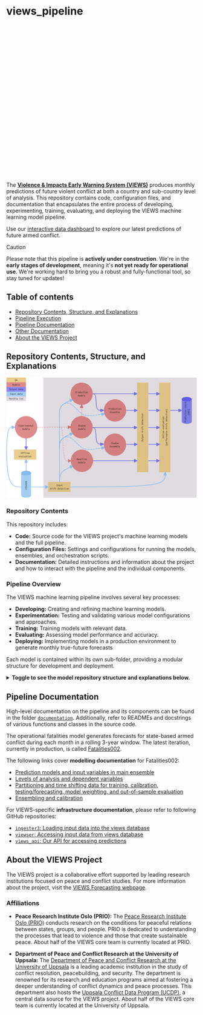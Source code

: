 # views_pipeline

<div style="width: 100%; max-width: 1500px; height: 400px; overflow: hidden; position: relative;">
  <img src="https://pbs.twimg.com/profile_banners/1237000633896652800/1717069203/1500x500" alt="VIEWS Twitter Header" style="position: absolute; top: -50px; width: 100%; height: auto;">
</div>

The [**Violence & Impacts Early Warning System (VIEWS)**](https://viewsforecasting.org/) produces monthly predictions of future violent conflict at both a country and sub-country level of analysis. This repository contains code, configuration files, and documentation that encapsulates the entire process of developing, experimenting, training, evaluating, and deploying the VIEWS machine learning model pipeline.

Use our [interactive data dashboard](https://data.viewsforecasting.org/) to explore our latest predictions of future armed conflict.

> [!CAUTION]
> Please note that this pipeline is **actively under construction**. We're in the **early stages of development**, meaning it's **not yet ready for operational use**. We're working hard to bring you a robust and fully-functional tool, so stay tuned for updates!

## Table of contents

<!-- toc -->
- [Repository Contents, Structure, and Explanations](#repository-contents-structure-and-explanations)
- [Pipeline Execution](#pipeline-execution)
- [Pipeline Documentation](#pipeline-documentation)
- [Other Documentation](#other-documentation)
- [About the VIEWS Project](#about-the-views-project)


<!-- tocstop -->


## Repository Contents, Structure, and Explanations
![VIEWS pipeline diagram](documentation/pipeline_diagram001.png)

### Repository Contents

This repository includes:

- **Code:** Source code for the VIEWS project's machine learning models and the full pipeline.
- **Configuration Files:** Settings and configurations for running the models, ensembles, and orchestration scripts.
- **Documentation:** Detailed instructions and information about the project and how to interact with the pipeline and the individual components.

### Pipeline Overview

The VIEWS machine learning pipeline involves several key processes:

- **Developing:** Creating and refining machine learning models.
- **Experimentation:** Testing and validating various model configurations and approaches.
- **Training:** Training models with relevant data.
- **Evaluating:** Assessing model performance and accuracy.
- **Deploying:** Implementing models in a production environment to generate monthly true-future forecasts 

Each model is contained within its own sub-folder, providing a modular structure for development and deployment.

<details>
  <summary> <b>Toggle to see the model repository structure and explanations below. </b></summary>

```
pipeline_root/
|
|-- README.md                                       # What you are looking at
|-- LICENSE.md                                      # Creative commons (CC BY-NC-SA 4.0)
|-- .gitignore                                      # In place to ensure no unwanted file types get pushed to GitHub
|
|-- orchestration/                                  # Orchestration for the entire pipeline (runs all deployed models and ensembles via Prefect)
|   |-- orchestration.py                            # Source code for orchestration
|   |-- README.md                                   # Instructions for orchestration
|
|-- common_configs/                                 # Configurations files common to all (or multiple) models or the larger pipeline
|   |   ...
|
|-- common_utils/                                   # Functions and classes used across multiple (but not necessarily all) models/ensembles  
|   |   ...
|
|-- documentation/                                  # High-level documentation of pipeline
|   |   ...
|
|-- meta_tools/                                     # Scripts to add new models and check structure and presence of obligatory scripts
|
|-- models/                                         # Parent directory for all individual models (see documentation for definition of "model")
|   |-- exemplifying_model/                         # Each individual model subdirectory should follow the naming convention adjective_noun
|   |   |
|   |   |-- README.md                               # Concise description of the model and relevant details written in "plain language"
|   |   |-- requirements.txt                        # Python version and libraries - should rarely deviate from a standard well-maintained VIEWS_env
|   |   |-- main.py                                 # Orchestration script to run the model
|   |   |
|   |   |-- configs/                                # All model specific config files
|   |   |   |-- config_deployment.py                # Controls deployment settings and model behavior in different environments
|   |   |   |-- config_hyperparameters.py           # Specifies the finalized hyperparameters used for training the model
|   |   |   |-- config_input_data.py                # Defines the features to be pulled from the views and used - basically the queryset
|   |   |   |-- config_meta.py                      # Provides metadata about the model, such as algorithm and creator for documentation purposes
|   |   |   |-- config_sweep.py                     # Defines how to perform hyperparameter sweeps for optimization during experimentation phase

|   |   |
|   |   |-- data/                                   # All input, processed, output data (only saved locally, not pushed to git)
|   |   |    |-- raw/                               # Data directly from VIEWSER
|   |   |    |-- processed/                         # Data processed
|   |   |    |-- generated/                         # Data generated - i.e., predictions/forecast
|   |   |
|   |   |-- artifacts/                              # Model artifacts (only saved locally). Step-shift models will have 36 of each. pth or pkl.
|   |   |   |-- evaluation_metrics.py               # A dictionary containing the evaluation metrics for all 36 steps found in the test partition
|   |   |   |-- model_calibration_partition.pth     # Model object for offline evaluation, trained on train set of calibration partition
|   |   |   |-- model_test_partition.pth            # Model object for offline evaluation, trained on train set of the test partition
|   |   |   |-- model_forecasting.pth               # Model object for online forecasting, trained on the forecasting partition
|   |   |
|   |   |-- notebooks/                              # Only for development experimentation, and trouble-shooting.
|   |   |
|   |   |-- reports/                                # Dissemination material - internal and external
|   |   |   |-- plots/                              # Plots for papers, reports, newsletters, and slides
|   |   |   |-- figures/                            # Figures for papers, reports, newsletters, and slides
|   |   |   |-- timelapse/                          # Plots to create timelapse and the timelapse
|   |   |   |-- papers/                             # Working papers, white papers, articles etc.
|   |   |   |-- slides/                             # Slides, presentation, and similar
|   |   |
|   |   |-- src/                                    # All source code needed to train, test, and forecast
|   |       |
|   |       |-- dataloaders/                        # Model specific scripts to get data from VIEWSER (input drift detection happens here)
|   |       |   |-- get_calibration_data.py         # The model specific data covering the standard calibration partition
|   |       |   |-- get_test_data.py                # The model specific data covering the standard test partition
|   |       |   |-- get_forecasting_data.py         # The model specific data for forecasting during deployment - first observed month to last observed month
|   |       |
|   |       |-- architectures/                      # Only relevant for models developed in-house
|   |       |   |-- network.py                      # E.g., a py script containing a PyTorch nn class
|   |       |
|   |       |-- utils/                              # Model sepcific Functions and classes (common utils should be in the common_utils in root)
|   |       |   |-- utils.py                        # A general utils.py for all utils function
|   |       |   |-- utils_torch.py                  # Sep. utils demanding more specific libraries
|   |       |   |-- utils_gpd.py                    # Sep. utils demanding more specific libraries
|   |       |
|   |       |-- visualization/                      # Scripts to create visualizations
|   |       |
|   |       |-- training/
|   |       |   |-- train_calibration_model.py      # Script for training the model on train set of the calibration partition  
|   |       |   |-- train_testing_model.py          # Script for training the model on the train set of the test partition
|   |       |   |-- train_forecasting_model.py      # Script for training the model on the full forecasting partition
|   |       |
|   |       |-- offline_evaluation/                 # Offline evaluation and quality assurance
|   |       |   |-- evaluate_model.py               # Script to evaluate a trained and saved model - can be calibration or test
|   |       |   |-- evaluate_sweep.py               # Script to run a wandb sweep - should only ever be used on the calibration partition
|   |       |
|   |       |-- online_evaluation/
|   |       |   |-- evaluate_forecast.py            # Continuous performance check of the deployed forecasting model (W&B Specific)
|   |       |
|   |       |-- forecasting/
|   |           |-- generate_forecast.py            # Script to generate true-future forecasts.
|   |
|   |-- different_model/                            # Next model, similar structure
|   |   |-- ...
|   |   ...
|   ...
|
|-- ensembles/
|   |-- exemplifying_ensemble/                      # Similar to model dir, with a few differences
|   |   |-- README.md                               # Concise description of the ensemble and relevant details written in "plain language"
|   |   |-- requirements.txt
|   |   |-- main.py                                 # Orchestration script to run a deployed ensemble as part of a full run via Prefect on a monthly basis
|   |   |
|   |   |-- configs/                                # All ensemble specific config files
|   |   |   |-- config_ensemble.py                  # Contains ensemble architecture, name, target variable, level of analysis and deployment status
|   |   |   |-- config_hyperparameters.py           # If applicable, specifies the finalized hyperparameters of the ensemble (W&B specific)
|   |   |   |-- config_sweep.py                     # If applicable, specifies the hyperparameter sweeps during experimentation phases (W&B specific)
|   |   |
|   |   |-- artifacts/                              # Ensemble's artifacts. Not applicable to all ensembles
|   |   |
|   |   |-- notebooks/                              # Only for development experimentation, and trouble-shooting.
|   |   |
|   |   |-- reports/                                # Dissemination material - internal and external
|   |   |   |-- ...                              
|   |   |
|   |   |-- src/                                    # All source code needed to train, test, and forecast
|   |       |
|   |       |-- dataloaders/                        # In most cases, ensembles will only take outputs from other models as input
|   |       |   |-- get_data.py                     # Get outputs from individual models instead of VIEWSER data
|   |       |
|   |       |-- architecture/                       # Some ensembles might have an architecture
|   |       |   |-- ensemble.py                     # Script for said architecture
|   |       |
|   |       |-- utils/                              # Ensemble specific utils
|   |       |   |-- utils.py                        
|   |       |   
|   |       |-- visualization/                      # Scripts to create visualizations
|   |       |
|   |       |-- training/                           # Some ensembles might need training
|   |       |   |-- train_ensemble.py               # Script for such potential training
|   |       |
|   |       |-- offline_evaluation/                 # Offline evaluation and quality assurance
|   |       |   |-- evaluate_ensemble.py            # Script to evaluate an ensemble - can be used with calibration or test models
|   |       |   |-- evaluate_sweep.py               # Script to run a wandb sweep - should only ever be used with the calibration partition
|   |       |
|   |       |-- online_evaluation/
|   |       |   |-- evaluate_forecast.py            # Continuous performance check of the deployed forecasting ensemble (W&B Specific)
|   |       |
|   |       |-- forecasting/
|   |           |-- generate_forecast.py            # Script to generate true-future forecasts
|   |       
|   |
|   |-- different_ensemble/                         # Next ensemble, similar structure
|   |   |-- ...
|   |   ...
|   ...
|

```
</details>



## Pipeline Documentation
High-level documentation on the pipeline and its components can be found in the folder [`documentation`](https://github.com/prio-data/views_pipeline/tree/main/documentation). Additionally, refer to READMEs and docstrings of various functions and classes in the source code.

The operational fatalities model generates forecasts for state-based armed conflict during each month in a rolling 3-year window. 
The latest iteration, currently in production, is called [Fatalities002](https://viewsforecasting.org/early-warning-system/models/fatalities002/).

The following links cover **modelling documentation** for Fatalities002:
- [Prediction models and input variables in main ensemble](https://viewsforecasting.org/views_documentation_models_fatalities002/)
- [Levels of analysis and dependent variables](https://viewsforecasting.org/wp-content/uploads/VIEWS_documentation_LevelsandOutcomes.pdf)
- [Partitioning and time shifting data for training, calibration, testing/forecasting, model weighting, and out-of-sample evaluation](https://viewsforecasting.org/wp-content/uploads/VIEWS_Documentation_Partitioningandtimeshifting_Fatalities002.pdf)
- [Ensembling and calibration](https://viewsforecasting.org/wp-content/uploads/VIEWS_documentation_Ensembling_Fatalities002.pdf)

For VIEWS-specific **infrastructure documentation**, please refer to following GitHub repositories:
- [`ingester3`: Loading input data into the views database](https://github.com/UppsalaConflictDataProgram/ingester3)
- [`viewser`: Accessing input data from views database](https://github.com/prio-data/viewser)
- [`views_api`: Our API for accessing predictions](https://github.com/prio-data/views_api)

## About the VIEWS Project

The VIEWS project is a collaborative effort supported by leading research institutions focused on peace and conflict studies. For more information about the project, visit the [VIEWS Forecasting webpage](https://viewsforecasting.org/).

### Affiliations

- **Peace Research Institute Oslo (PRIO):**
  The [Peace Research Institute Oslo (PRIO)](https://www.prio.org/) conducts research on the conditions for peaceful relations between states, groups, and people. PRIO is dedicated to understanding the processes that lead to violence and those that create sustainable peace. About half of the VIEWS core team is currently located at PRIO.

- **Department of Peace and Conflict Research at the University of Uppsala:**
  The [Department of Peace and Conflict Research at the University of Uppsala](https://www.uu.se/en/department/peace-and-conflict-research) is a leading academic institution in the study of conflict resolution, peacebuilding, and security. The department is renowned for its research and education programs aimed at fostering a deeper understanding of conflict dynamics and peace processes. This department also hosts the [Uppsala Conflict Data Program (UCDP)](https://ucdp.uu.se/), a central data source for the VIEWS project. About half of the VIEWS core team is currently located at the University of Uppsala.